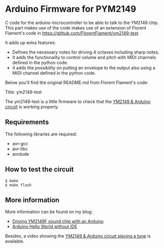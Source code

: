 # Arduino Firmware for PYM2149

C code for the arduino microcontroller to be able to talk to the YM2149 chip. This part makes use of the code makes use of an extension of Florent Flament's code in https://github.com/FlorentFlament/ym2149-test. 

It adds up extra features: 

* Defines the necessary notes for driving 4 octaves including sharp notes.
* It adds the functionality to control volume and pitch with MIDI channels defined in the python code.
* It adds the possibility on putting an envelope to the output also using a MIDI channel defined in the python code. 

Below you'll find the original README.md from Florent Flament's code: 


Title: ym2149-test

The ym2149-test is a little firmware to check that the [YM2149 &
Arduino circuit][2] is working properly.

Requirements
------------

The following libraries are required:

* avr-gcc
* avr-libc
* avrdude

How to test the circuit
-----------------------

    $ make
    $ make flash

More information
----------------

More information can be found on my blog:

* [Driving YM2149F sound chip with an Arduino][2]
* [Arduino Hello World without IDE][3]

Besides, a video showing the [YM2149 & Arduino circuit playing a tune][1] is
available.

[1]: https://www.youtube.com/watch?v=MTRJdDbY048
[2]: http://www.florentflament.com/blog/driving-ym2149f-sound-chip-with-an-arduino.html
[3]: http://www.florentflament.com/blog/arduino-hello-world-without-ide.html
